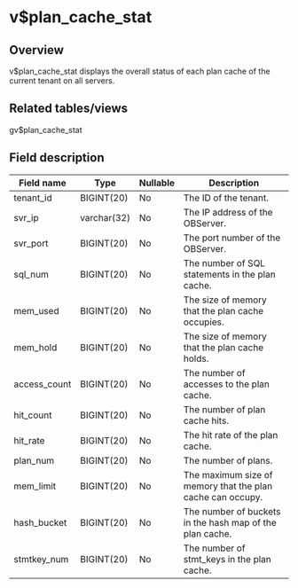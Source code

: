 v$plan_cache_stat 
======================================



Overview 
-----------------

v$plan_cache_stat displays the overall status of each plan cache of the current tenant on all servers. 

Related tables/views 
-----------------------------

gv$plan_cache_stat

Field description 
--------------------------



| **Field name** |  **Type**   | **Nullable** |                      **Description**                       |
|----------------|-------------|--------------|------------------------------------------------------------|
| tenant_id      | BIGINT(20)  | No           | The ID of the tenant.                                      |
| svr_ip         | varchar(32) | No           | The IP address of the OBServer.                            |
| svr_port       | BIGINT(20)  | No           | The port number of the OBServer.                           |
| sql_num        | BIGINT(20)  | No           | The number of SQL statements in the plan cache.            |
| mem_used       | BIGINT(20)  | No           | The size of memory that the plan cache occupies.           |
| mem_hold       | BIGINT(20)  | No           | The size of memory that the plan cache holds.              |
| access_count   | BIGINT(20)  | No           | The number of accesses to the plan cache.                  |
| hit_count      | BIGINT(20)  | No           | The number of plan cache hits.                             |
| hit_rate       | BIGINT(20)  | No           | The hit rate of the plan cache.                            |
| plan_num       | BIGINT(20)  | No           | The number of plans.                                       |
| mem_limit      | BIGINT(20)  | No           | The maximum size of memory that the plan cache can occupy. |
| hash_bucket    | BIGINT(20)  | No           | The number of buckets in the hash map of the plan cache.   |
| stmtkey_num    | BIGINT(20)  | No           | The number of stmt_keys in the plan cache.                 |



